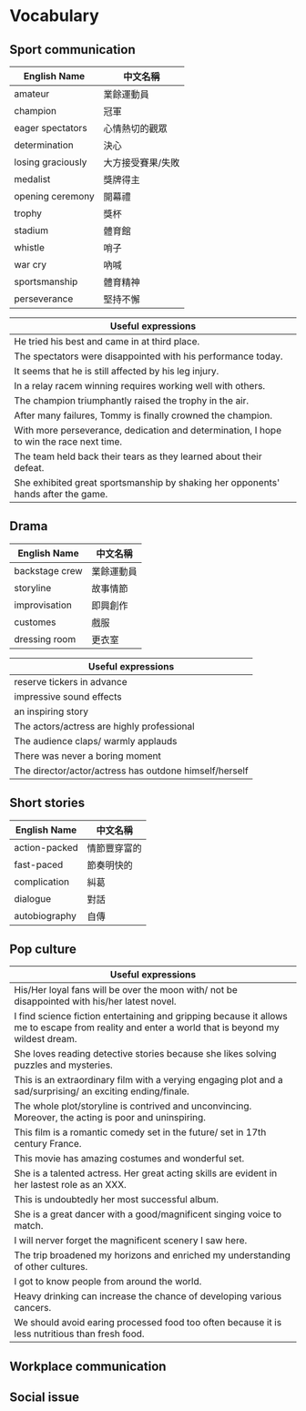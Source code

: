 # Vocabulary

<!--
How to make a table:

Vocabulary|中文
-----|--
wdfwdf|sdf

-->

## Sport communication
| English Name                               | 中文名稱         |
| ------------------------------------------ | ---------------- |
| amateur                    |業餘運動員|
| champion                   |冠軍|
| eager spectators           |心情熱切的觀眾|
| determination              |決心|
| losing graciously          |大方接受賽果/失敗|
| medalist                   |獎牌得主|      
| opening ceremony           |開幕禮|
| trophy                     |獎杯|
| stadium                    |體育館|
| whistle                    |哨子|
| war cry                    |吶喊|
| sportsmanship              |體育精神|
| perseverance               |堅持不懈|

|Useful expressions                          | 
| ------------------------------------------ |
| He tried his best and came in at third place.|
| The spectators were disappointed with his performance today.|
| It seems that he is still affected by his leg injury.|
| In a relay racem winning requires working well with others.|
| The champion triumphantly raised the trophy in the air.|
| After many failures, Tommy is finally crowned the champion.|
| With more perseverance, dedication and determination, I hope to win the race next time.|
| The team held back their tears as they learned about their defeat.|
| She exhibited great sportsmanship by shaking her opponents' hands after the game.|

## Drama
| English Name                               | 中文名稱         |
| ------------------------------------------ | ---------------- |
| backstage crew                    |業餘運動員|
| storyline                         |故事情節|
| improvisation                     |即興創作|
| customes                          |戲服|
|dressing room                      |更衣室|

|Useful expressions                          | 
| ------------------------------------------ |
| reserve tickers in advance|
| impressive sound effects |
| an inspiring story|
| The actors/actress are highly professional|
| The audience claps/ warmly applauds|
| There was never a boring moment|
| The director/actor/actress has outdone himself/herself|

## Short stories
| English Name                               | 中文名稱         |
| ------------------------------------------ | ---------------- |
| action-packed                    |情節豐穿富的|
| fast-paced                       |節奏明快的|
| complication                     |糾葛|
| dialogue                         |對話|
| autobiography                    |自傳|

## Pop culture

|Useful expressions                          | 
| ------------------------------------------ |
| His/Her loyal fans will be over the moon with/ not be disappointed with his/her latest novel.|
| I find science fiction entertaining and gripping because it allows me to escape from reality and enter a world that is beyond my wildest dream.|
| She loves reading detective stories because she likes solving puzzles and mysteries.|
| This is an extraordinary film with a verying engaging plot and a sad/surprising/ an exciting ending/finale.|
| The whole plot/storyline is contrived and unconvincing. Moreover, the acting is poor and uninspiring. |
| This film is a romantic comedy set in the future/ set in 17th century France.|
| This movie has amazing costumes and wonderful set.|
| She is a talented actress. Her great acting skills are evident in her lastest role as an XXX.|
| This is undoubtedly her most successful album.|
| She is a great dancer with a good/magnificent singing voice to match. |
| I will nerver forget the magnificent scenery I saw here.|
| The trip broadened my horizons and enriched my understanding of other cultures.|
| I got to know people from around the world.|
| Heavy drinking can increase the chance of developing various cancers.|
| We should avoid earing processed food too often because it is less nutritious than fresh food.|

## Workplace communication


## Social issue
